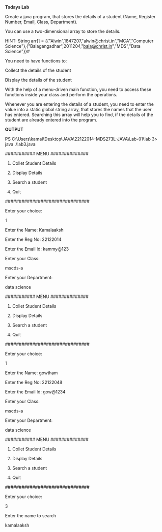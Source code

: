 **Todays Lab**

Create a java program, that stores the details of a student (Name, Register Number, Email, Class, Department).

You can use a two-dimensional array to store the details.

HINT: String arr[] = {{"Alwin",1847207,"alwin@christ.in","MCA","Computer Science"},{"Balagangadhar",2011204,"bala@christ.in","MDS","Data Science"}}#

You need to have functions to:

Collect the details of the student

Display the details of the student

With the help of a menu-driven main function, you need to access these functions inside your class and perform the operations.

Whenever you are entering the details of a student, you need to enter the value into a static global string array, that stores the names that the user has entered. Searching this array will help you to find, if the details of the student are already entered into the program.

**OUTPUT**

PS C:\Users\kamal\Desktop\JAVA\22122014-MDS273L-JAVA\Lab-01\lab 3> java .\lab3.java

########### MENU ##############

1. Collet Student Details

2. Display Details 

3. Search a student 

4. Quit

###############################

Enter your choice: 

1

Enter the Name: Kamalaaksh

Enter the Reg No: 22122014

Enter the Email Id: kammy@123

Enter your Class:

mscds-a

Enter your Department:

data science

########### MENU ##############

1. Collet Student Details

2. Display Details

3. Search a student

4. Quit

###############################

Enter your choice:

1

Enter the Name: gowtham

Enter the Reg No: 22122048

Enter the Email Id: gow@1234

Enter your Class:

mscds-a

Enter your Department:

data science

########### MENU ##############

1. Collet Student Details

2. Display Details

3. Search a student

4. Quit

###############################

Enter your choice:

3

Enter the name to search

kamalaaksh
